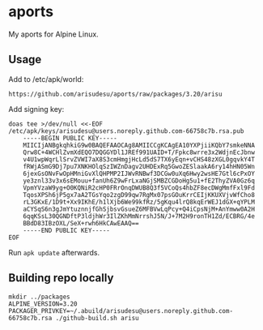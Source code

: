 aports
======

My aports for Alpine Linux.

Usage
-----

Add to /etc/apk/world:

	https://github.com/arisudesu/aports/raw/packages/3.20/arisu

Add signing key:

	doas tee >/dev/null <<-EOF /etc/apk/keys/arisudesu@users.noreply.github.com-66758c7b.rsa.pub
		-----BEGIN PUBLIC KEY-----
		MIICIjANBgkqhkiG9w0BAQEFAAOCAg8AMIICCgKCAgEA10YXPjiiKQbY7smkeNNA
		Qrw8C+4WCHlZvmXdEQO7DQGGYDl1JREf991UAID+T/Fpkc8wrre3x2WdjnEcJbnw
		v4U1wpWqrLlSrvZVWI7aX8S3cmHmgjHcLd5dS7TX6yEqn+vCHS48zXGL0gqvkY4T
		fRWjASmG9Dj7pu7XNKHOlqSzIWZnDagv2UHDExRq5GwoZESlaakA6ry14hHN05Wn
		6jexGsONvFwOpHMniGvXlQHPMP2IJWvRNBwf3DCGw0uXq6Hwy2wsHE7Gtl6cPxOY
		ye3znl33v3x6sEMouu+fanUh6Z9wFrLxaNGjSMBZCGDoHg5u1+fE2ThyZVA0Gz6q
		VpmYVzaW9yg+O0KQNiR2cHP0FRrOnqDWUB8Q3f5VCoQs4hbZF8ecDWgMmfFxl9Fd
		TqosXPSh6jP5gx7aA2TGsYqo2zgD99qw7RgMx07psGOuKrrCEIjKKUXVjvWfCho8
		rL3GKxE/1D9t+Xx9IKhE/h1lXjb6We99kfRz/5gKqu4lrQ8kqErWEJ1dGX+qYPLM
		aCYSqS6n3gJmYtuznnjfGhSjbsvGsueZ6MFBVwLqPcy+Q4iCpsNjM+AnYmww0A2H
		6qqKSsL30QGNDftP3ldjhWr3IlZKhMmNrrshJ5N/J+7M2H9ronTH1Zd/ECBRG/4e
		BBdD83IBzOXL/SeX+rwh6HkCAwEAAQ==
		-----END PUBLIC KEY-----
	EOF

Run `apk update` afterwards.

Building repo locally
---------------------

	mkdir ../packages
	ALPINE_VERSION=3.20 PACKAGER_PRIVKEY=~/.abuild/arisudesu@users.noreply.github.com-66758c7b.rsa ./github-build.sh arisu
